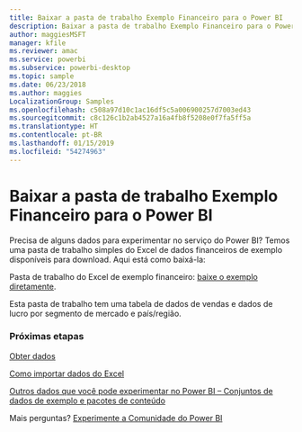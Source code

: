 ```yaml
---
title: Baixar a pasta de trabalho Exemplo Financeiro para o Power BI
description: Baixar a pasta de trabalho Exemplo Financeiro para o Power BI
author: maggiesMSFT
manager: kfile
ms.reviewer: amac
ms.service: powerbi
ms.subservice: powerbi-desktop
ms.topic: sample
ms.date: 06/23/2018
ms.author: maggies
LocalizationGroup: Samples
ms.openlocfilehash: c508a97d10c1ac16df5c5a006900257d7003ed43
ms.sourcegitcommit: c8c126c1b2ab4527a16a4fb8f5208e0f7fa5ff5a
ms.translationtype: HT
ms.contentlocale: pt-BR
ms.lasthandoff: 01/15/2019
ms.locfileid: "54274963"
---
```

# <a name="download-the-financial-sample-workbook-for-power-bi"></a>Baixar a pasta de trabalho Exemplo Financeiro para o Power BI
Precisa de alguns dados para experimentar no serviço do Power BI? Temos uma pasta de trabalho simples do Excel de dados financeiros de exemplo disponíveis para download.  Aqui está como baixá-la:

Pasta de trabalho do Excel de exemplo financeiro: [baixe o exemplo diretamente](http://go.microsoft.com/fwlink/?LinkID=521962).

Esta pasta de trabalho tem uma tabela de dados de vendas e dados de lucro por segmento de mercado e país/região.

### <a name="next-steps"></a>Próximas etapas
[Obter dados](service-get-data.md)

[Como importar dados do Excel](service-excel-workbook-files.md)

[Outros dados que você pode experimentar no Power BI – Conjuntos de dados de exemplo e pacotes de conteúdo](sample-datasets.md)

Mais perguntas? [Experimente a Comunidade do Power BI](http://community.powerbi.com/)

